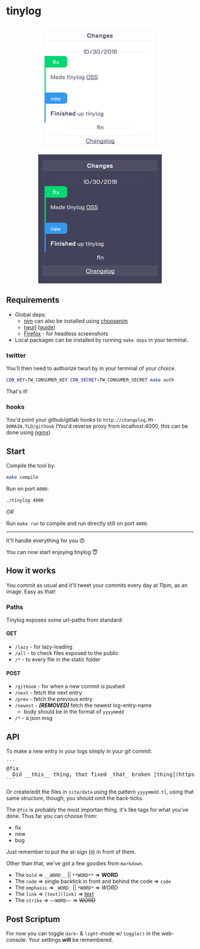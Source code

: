 # tinylog

<p align="center">
<img src="images/light.png?raw=true" alt="Sample Image">
<img src="images/dark.png?raw=true" alt="Sample Image">
</p>

## Requirements

 * Global deps:
    * [nim](https://nim-lang.org/) can also be installed using [choosenim](https://github.com/dom96/choosenim)
    * [twurl](https://github.com/twitter/twurl) ([guide](https://medium.com/@SamSchmir/a-guide-to-the-twitter-api-and-twurl-8711466a0635))
    * [Firefox](https://www.mozilla.org/en-US/firefox/new/) - for headless screenshots
 * Local packages can be installed by running `make deps` in your terminal.

### twitter

You'll then need to authorize twurl by in your terminal of your choice.

```sh
CON_KEY=TW_CONSUMER_KEY CON_SECRET=TW_CONSUMER_SECRET make auth
```

That's it!

### hooks

You'd point your github/gitlab hooks to `http://changelog.MY-DOMAIN.TLD/githook` (You'd reverse proxy from localhost:4000, this can be done using [nginx](https://docs.nginx.com/nginx/admin-guide/web-server/reverse-proxy))

## Start

Compile the tool by:

```sh
make compile
```

Run on port `4000`:

```sh
./tinylog 4000
```

_OR_

Run `make run` to compile and run directly still on port `4000`.

---

It'll handle everything for you 😍

You can now start enjoying tinylog 😇

## How it works

You commit as usual and it'll tweet your commits every day at 11pm, as an image. Easy as that!

### Paths

Tinylog exposes some url-paths from standard:

#### GET

 * `/lazy` - for lazy-loading
 * `/all` - to check files exposed to the public
 * `/*` - to every file in the static folder

#### POST
 * `/githook` - for when a new commit is pushed
 * `/next` - fetch the next entry
 * `/prev` - fetch the previous entry
 * `/newest` - ___[REMOVED]___ fetch the newest log-entry-name
    * body should be in the format of `yyyymmdd`
 * `/*` - a json msg

## API

To make a new entry in your logs simply in your git commit:

<pre>
```
@fix
  Did __this__ thing, that fixed _that_ broken [thing](https://example.com)
```
</pre>

Or create/edit the files in `site/data` using the pattern `yyyymmdd.tl`, using that same structure, though, you should omit the back-ticks.

The `@fix` is probably the most importan thing, it's like tags for what you've done. Thus far you can choose from:

 * fix
 * new
 * bug

Just remember to put the at-sign (`@`) in front of them.

Other than that, we've got a few goodies from `markdown`.

 * The `bold` => `__WORD__` || `**WORD**` => __WORD__
 * The `code` => single backtick in front and behind the code => `code`
 * The `emphasis` => `_WORD_` || `*WORD*` => *WORD*
 * The `link` => `[text](link)` => [text](link)
 * The `strike` => `~~WORD~~` => ~~WORD~~

## Post Scriptum

For now you can toggle `dark`- & `light`-mode w/ `toggle()` in the web-console.
Your settings **will** be remembered.
